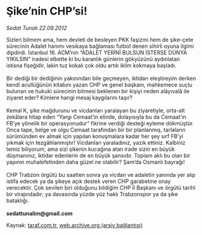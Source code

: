 # Şike’nin CHP’si!

*Sedat Tunalı 22.09.2012*

<div class="yazi">Sizleri bilmem ama, hem devleti de besleyen PKK faşizmi hem de şike-çete sürecinin Adalet hanımı vesikaya bağlaması futbol denen sihirli oyuna ilgimi dipdirdi. İstanbul 16. ACM’nin “ADALET YERİNİ BULSUN İSTERSE DÜNYA YIKILSIN” iradesi elbette ki bu karanlık günlerin gökyüzünü aydınlatan istisna fişeğidir, lakin tuz kokalı çok oldu artık iklim kokmaya başladı.<br/><br/>Bir dediği bir dediğinin yakınından bile geçmeyen, iktidarı eleştireyim derken kendi acullüğünün kitabını yazan CHP ve genel başkanı, mahkemece suçlu bulunan ve hukuki sürecinin bitmesi beklenen bir kişiyi neden alâyıvalâ ile ziyaret eder? Kimlere hangi mesaj kaygılarını taşır?<br/><br/>Kemal K, şike mağdurunu ve vicdanları yaralayan bu ziyaretiyle, orta-alt zekâlara hitap eden “Yargı Cemaat’in elinde, dolayısıyla bu da Cemaat’in FB’ye yönelik bir operasyonudur” fikrine verdiği desteği eyleme dökmüştür. Onca tape, belge ve olgu Cemaat tarafından bir bir planlanmış, tarlaların sürümünden ev almak için yapılan konuşmalara kadar her şey sırf FB’yi yıkmak için tezgâhlanmıştır! Vicdanları yaraladınız, yazık ettiniz. Kalbiniz temiz biliyorum, ama sizi şikenin kucağına atan irade sizin en büyük düşmanınız, iktidar edenlerin de en büyük şansıdır. Toplam aklı bu olan bir yapının muhalefetinden daha güzel ne olabilir? Şam’da Osmanlı bayrağı!<br/><br/>CHP Trabzon örgütü bu saatten sonra ya vicdan ve adaletin yanında yer alıp istifa edecek ya da şikeye açık destek veren CHP garabetine onay verecektir. Çok sevilen biri olduğunu bildiğim CHP İl Başkanı ve örgütü tarihî bir virajındadır; ya davasında yüzde yüz haklı Trabzonspor ya da şike bataklığı.<br/><br/><strong>sedattunalim@gmail.com</strong>
</div>

Kaynak: [taraf.com.tr](http://www.taraf.com.tr/sedat-tunali/makale-sike-nin-chp-si.htm), [web.archive.org (arşiv bağlantısı)](http://web.archive.org/web/20131107111238/http://www.taraf.com.tr/sedat-tunali/makale-sike-nin-chp-si.htm)
